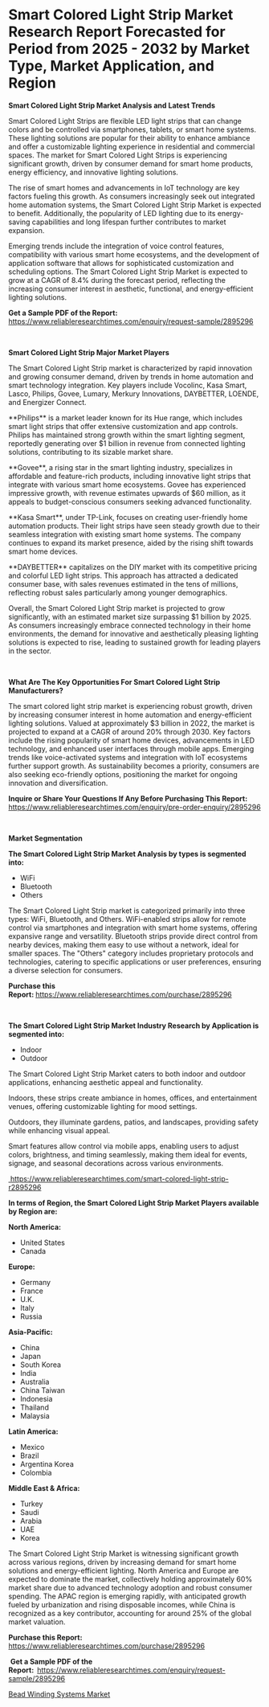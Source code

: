 <p><h1>Smart Colored Light Strip Market Research Report Forecasted for Period from 2025 -  2032 by Market Type, Market Application, and Region</h1></p><p><strong>Smart Colored Light Strip Market Analysis and Latest Trends</strong></p>
<p><p>Smart Colored Light Strips are flexible LED light strips that can change colors and be controlled via smartphones, tablets, or smart home systems. These lighting solutions are popular for their ability to enhance ambiance and offer a customizable lighting experience in residential and commercial spaces. The market for Smart Colored Light Strips is experiencing significant growth, driven by consumer demand for smart home products, energy efficiency, and innovative lighting solutions.</p><p>The rise of smart homes and advancements in IoT technology are key factors fueling this growth. As consumers increasingly seek out integrated home automation systems, the Smart Colored Light Strip Market is expected to benefit. Additionally, the popularity of LED lighting due to its energy-saving capabilities and long lifespan further contributes to market expansion.</p><p>Emerging trends include the integration of voice control features, compatibility with various smart home ecosystems, and the development of application software that allows for sophisticated customization and scheduling options. The Smart Colored Light Strip Market is expected to grow at a CAGR of 8.4% during the forecast period, reflecting the increasing consumer interest in aesthetic, functional, and energy-efficient lighting solutions.</p></p>
<p><strong>Get a Sample PDF of the Report:&nbsp;</strong> <a href="https://www.reliableresearchtimes.com/enquiry/request-sample/2895296?utm_campaign=2609&utm_medium=2&utm_source=Github&utm_content=ia&utm_term=15032025&utm_id=smart-colored-light-strip">https://www.reliableresearchtimes.com/enquiry/request-sample/2895296</a></p>
<p>&nbsp;</p>
<p><strong>Smart Colored Light Strip Major Market Players</strong></p>
<p><p>The Smart Colored Light Strip market is characterized by rapid innovation and growing consumer demand, driven by trends in home automation and smart technology integration. Key players include Vocolinc, Kasa Smart, Lasco, Philips, Govee, Lumary, Merkury Innovations, DAYBETTER, LOENDE, and Energizer Connect.</p><p>**Philips** is a market leader known for its Hue range, which includes smart light strips that offer extensive customization and app controls. Philips has maintained strong growth within the smart lighting segment, reportedly generating over $1 billion in revenue from connected lighting solutions, contributing to its sizable market share.</p><p>**Govee**, a rising star in the smart lighting industry, specializes in affordable and feature-rich products, including innovative light strips that integrate with various smart home ecosystems. Govee has experienced impressive growth, with revenue estimates upwards of $60 million, as it appeals to budget-conscious consumers seeking advanced functionality.</p><p>**Kasa Smart**, under TP-Link, focuses on creating user-friendly home automation products. Their light strips have seen steady growth due to their seamless integration with existing smart home systems. The company continues to expand its market presence, aided by the rising shift towards smart home devices.</p><p>**DAYBETTER** capitalizes on the DIY market with its competitive pricing and colorful LED light strips. This approach has attracted a dedicated consumer base, with sales revenues estimated in the tens of millions, reflecting robust sales particularly among younger demographics.</p><p>Overall, the Smart Colored Light Strip market is projected to grow significantly, with an estimated market size surpassing $1 billion by 2025. As consumers increasingly embrace connected technology in their home environments, the demand for innovative and aesthetically pleasing lighting solutions is expected to rise, leading to sustained growth for leading players in the sector.</p></p>
<p>&nbsp;</p>
<p><strong>What Are The Key Opportunities For Smart Colored Light Strip Manufacturers?</strong></p>
<p><p>The smart colored light strip market is experiencing robust growth, driven by increasing consumer interest in home automation and energy-efficient lighting solutions. Valued at approximately $3 billion in 2022, the market is projected to expand at a CAGR of around 20% through 2030. Key factors include the rising popularity of smart home devices, advancements in LED technology, and enhanced user interfaces through mobile apps. Emerging trends like voice-activated systems and integration with IoT ecosystems further support growth. As sustainability becomes a priority, consumers are also seeking eco-friendly options, positioning the market for ongoing innovation and diversification.</p></p>
<p><strong>Inquire or Share Your Questions If Any Before Purchasing This Report:</strong> <a href="https://www.reliableresearchtimes.com/enquiry/pre-order-enquiry/2895296?utm_campaign=2609&utm_medium=2&utm_source=Github&utm_content=ia&utm_term=15032025&utm_id=smart-colored-light-strip">https://www.reliableresearchtimes.com/enquiry/pre-order-enquiry/2895296</a></p>
<p>&nbsp;</p>
<p><strong>Market Segmentation</strong></p>
<p><strong>The Smart Colored Light Strip Market Analysis by types is segmented into:</strong></p>
<p><ul><li>WiFi</li><li>Bluetooth</li><li>Others</li></ul></p>
<p><p>The Smart Colored Light Strip market is categorized primarily into three types: WiFi, Bluetooth, and Others. WiFi-enabled strips allow for remote control via smartphones and integration with smart home systems, offering expansive range and versatility. Bluetooth strips provide direct control from nearby devices, making them easy to use without a network, ideal for smaller spaces. The "Others" category includes proprietary protocols and technologies, catering to specific applications or user preferences, ensuring a diverse selection for consumers.</p></p>
<p><strong>Purchase this Report:&nbsp;</strong><a href="https://www.reliableresearchtimes.com/purchase/2895296?utm_campaign=2609&utm_medium=2&utm_source=Github&utm_content=ia&utm_term=15032025&utm_id=smart-colored-light-strip">https://www.reliableresearchtimes.com/purchase/2895296</a></p>
<p>&nbsp;</p>
<p><strong>The Smart Colored Light Strip Market Industry Research by Application is segmented into:</strong></p>
<p><ul><li>Indoor</li><li>Outdoor</li></ul></p>
<p><p>The Smart Colored Light Strip Market caters to both indoor and outdoor applications, enhancing aesthetic appeal and functionality. </p><p>Indoors, these strips create ambiance in homes, offices, and entertainment venues, offering customizable lighting for mood settings. </p><p>Outdoors, they illuminate gardens, patios, and landscapes, providing safety while enhancing visual appeal. </p><p>Smart features allow control via mobile apps, enabling users to adjust colors, brightness, and timing seamlessly, making them ideal for events, signage, and seasonal decorations across various environments.</p></p>
<p><a href="https://www.reliableresearchtimes.com/smart-colored-light-strip-r2895296?utm_campaign=2609&utm_medium=2&utm_source=Github&utm_content=ia&utm_term=15032025&utm_id=smart-colored-light-strip">&nbsp;https://www.reliableresearchtimes.com/smart-colored-light-strip-r2895296</a></p>
<p><strong>In terms of Region, the Smart Colored Light Strip Market Players available by Region are:</strong></p>
<p>
    <p> <strong> North America: </strong>
        <ul>
            <li>United States</li>
            <li>Canada</li>
        </ul>
        </p> 
    <p> <strong> Europe: </strong>
        <ul>
            <li>Germany</li>
            <li>France</li>
            <li>U.K.</li>
            <li>Italy</li>
            <li>Russia</li>
        </ul>
        </p> 
    <p> <strong> Asia-Pacific: </strong>
        <ul>
            <li>China</li>
            <li>Japan</li>
            <li>South Korea</li>
            <li>India</li>
            <li>Australia</li>
            <li>China Taiwan</li>
            <li>Indonesia</li>
            <li>Thailand</li>
            <li>Malaysia</li>
        </ul>
        </p> 
    <p> <strong> Latin America: </strong>
        <ul>
            <li>Mexico</li>
            <li>Brazil</li>
            <li>Argentina Korea</li>
            <li>Colombia</li>
        </ul>
        </p> 
    <p> <strong> Middle East & Africa: </strong>
        <ul>
            <li>Turkey</li>
            <li>Saudi</li>
            <li>Arabia</li>
            <li>UAE</li>
            <li>Korea</li>
        </ul>
    </p>
    </p>
<p><p>The Smart Colored Light Strip Market is witnessing significant growth across various regions, driven by increasing demand for smart home solutions and energy-efficient lighting. North America and Europe are expected to dominate the market, collectively holding approximately 60% market share due to advanced technology adoption and robust consumer spending. The APAC region is emerging rapidly, with anticipated growth fueled by urbanization and rising disposable incomes, while China is recognized as a key contributor, accounting for around 25% of the global market valuation.</p></p>
<p><strong>Purchase this Report: </strong><a href="https://www.reliableresearchtimes.com/purchase/2895296?utm_campaign=2609&utm_medium=2&utm_source=Github&utm_content=ia&utm_term=15032025&utm_id=smart-colored-light-strip">https://www.reliableresearchtimes.com/purchase/2895296</a></p>
<p>&nbsp;<strong>Get a Sample PDF of the Report:&nbsp;&nbsp;</strong><a href="https://www.reliableresearchtimes.com/enquiry/request-sample/2895296?utm_campaign=2609&utm_medium=2&utm_source=Github&utm_content=ia&utm_term=15032025&utm_id=smart-colored-light-strip">https://www.reliableresearchtimes.com/enquiry/request-sample/2895296</a></p>
<p><strong></strong></p>
<p><p><a href="https://github.com/lisaeichler20775/Market-Research-Report-List-1/blob/main/bead-winding-systems-market.md?utm_campaign=2609&utm_medium=2&utm_source=Github&utm_content=ia&utm_term=15032025&utm_id=smart-colored-light-strip">Bead Winding Systems Market</a></p></p>
